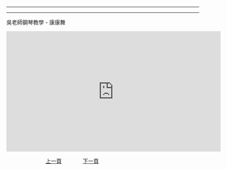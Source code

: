 ﻿---

---
吳老師鋼琴教學 - 康康舞

<iframe width="560" height="315" src="https://www.youtube.com/embed/VmixiZyWtyc" title="康康舞" frameborder="0" allow="accelerometer; autoplay; clipboard-write; encrypted-media; gyroscope; picture-in-picture; web-share" allowfullscreen></iframe>

&nbsp;&nbsp;&nbsp;&nbsp;&nbsp;&nbsp;&nbsp;&nbsp;&nbsp;&nbsp;&nbsp;&nbsp;
&nbsp;&nbsp;&nbsp;&nbsp;&nbsp;&nbsp;&nbsp;&nbsp;&nbsp;&nbsp;&nbsp;&nbsp;
[上一頁](T-Practice12)
&nbsp;&nbsp;&nbsp;&nbsp;&nbsp;&nbsp;&nbsp;&nbsp;&nbsp;&nbsp;&nbsp;&nbsp;
[下一頁](T-Bohemian)





